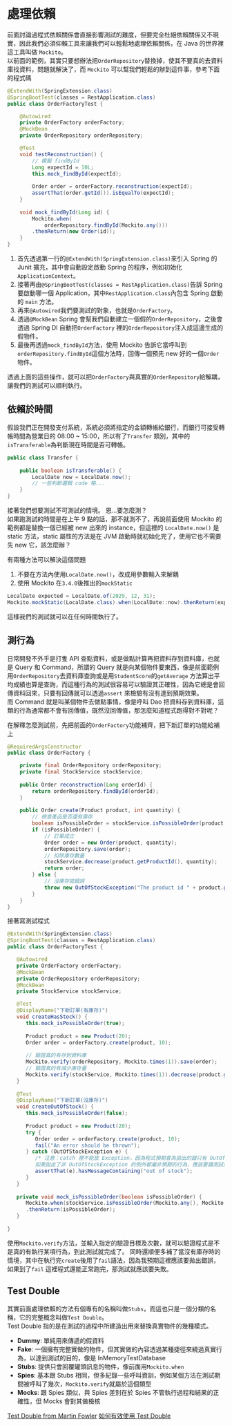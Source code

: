 # 處理依賴

前面討論過程式依賴關係會直接影響測試的難度，但要完全杜絕依賴關係又不現實，因此我們必須仰賴工具來讓我們可以輕鬆地處理依賴關係，在
Java 的世界裡這工具叫做 `Mockito`。<br/>
以前面的範例，其實只要想辦法把`OrderRepository`替換掉，使其不要真的去資料庫找資料，問題就解決了，而 `Mockito`
可以幫我們輕鬆的辦到這件事，參考下面的程式碼

```Java
@ExtendWith(SpringExtension.class)
@SpringBootTest(classes = RestApplication.class)
public class OrderFactoryTest {

    @Autowired
    private OrderFactory orderFactory;
    @MockBean
    private OrderRepository orderRepository;

    @Test
    void testReconstruction() {
        // 模擬 findById
        Long expectId = 10L;
        this.mock_findById(expectId);
        
        Order order = orderFactory.reconstruction(expectId);
        assertThat(order.getId()).isEqualTo(expectId);
    }
    
    void mock_findById(Long id) {
        Mockito.when(
            orderRepository.findById(Mockito.any()))
        .thenReturn(new Order(id));
    }
}
```

1. 首先透過第一行的`@ExtendWith(SpringExtension.class)`來引入 Spring 的 Junit 擴充，其中會自動設定啟動 Spring
   的程序，例如初始化`ApplicationContext`。
2. 接著再由`@SpringBootTest(classes = RestApplication.class)`告訴 Spring 要啟動哪一個
   Application，其中`RestApplication.class`內包含 Spring 啟動的 `main` 方法。
3. 再來`@Autowired`我們要測試的對象，也就是`OrderFactory`。
4. 透過`@MockBean` Spring 會幫我們自動建立一個假的`OrderRepository`，之後會透過 Spring DI 自動把`OrderFactory`
   裡的`OrderRepository`注入成這邊生成的假物件。
5. 最後再透過`mock_findById`方法，使用 Mockito 告訴它當呼叫到`orderRepository.findById`這個方法時，回傳一個預先 new
   好的一個`Order`物件。

透過上面的這些操作，就可以把`OrderFactory`與真實的`OrderRepository`給解耦，讓我們的測試可以順利執行。

## 依賴於時間

假設我們正在開發支付系統，系統必須將指定的金額轉帳給銀行，而銀行可接受轉帳時間為營業日的 08:00 ~ 15:00，所以有了`Transfer`
類別，其中的`isTransferable`為判斷現在時間是否可轉帳。

```Java
public class Transfer {
    
    public boolean isTransferable() {
        LocalDate now = LocalDate.now();
        // 一些判斷邏輯 code 略...
    }
}
```

接著我們想要測試不可測試的情境。 恩...要怎麼測？<br/>
如果跑測試的時間是在上午 9 點的話，那不就測不了，再說前面使用 Mockito 的範例都是替換一個已經被 new 出來的
instance，但這裡的 `LocalDate.now()` 是 static 方法，static 屬性的方法是在 JVM 啟動時就初始化完了，使用它也不需要先 new
它，該怎麼辦？<br/>

有兩種方法可以解決這個問題

1. 不要在方法內使用`LocalDate.now()`，改成用參數輸入來解耦
2. 使用 Mockito 在`3.4.0`後推出的`mockStatic`

```Java
LocalDate expected = LocalDate.of(2029, 12, 31);
Mockito.mockStatic(LocalDate.class).when(LocalDate::now).thenReturn(expected);
```

這樣我們的測試就可以在任何時間執行了。

## 測行為

日常開發不外乎是打隻 API 查點資料，或是做點計算再把資料存到資料庫，也就是 Query 和 Command，所謂的 Query
就是向某個物件要東西，像是前面範例用`OrderRepository`去資料庫查詢或是用`StudentScore`的`getAverage`
方法算出平均成績也算是查詢，而這種行為的測試很容易可以驗證其正確性，因為它總是會回傳資料回來，只要有回傳就可以透過`assert`
來檢驗有沒有達到預期效果。<br/>
而 Command 就是叫某個物件去做點事情，像是呼叫 Dao 把資料存到資料庫，這類的行為通常都不會有回傳值，既然沒回傳值，那怎麼知道程式跑得對不對呢？

在解釋怎麼測試前，先把前面的`OrderFactory`功能補齊，把下新訂單的功能給補上

```Java
@RequiredArgsConstructor
public class OrderFactory {

    private final OrderRepository orderRepository;
    private final StockService stockService;
    
    public Order reconstruction(Long orderId) {
        return orderRepository.findById(orderId);
    }
    
    public Order create(Product product, int quantity) {
        // 檢查產品是否還有庫存
        boolean isPossibleOrder = stockService.isPossibleOrder(product.getProductId(), quantity);
        if (isPossibleOrder) {
            // 訂單成立
            Order order = new Order(product, quantity);
            orderRepository.save(order);
            // 扣除庫存數量
            stockService.decrease(product.getProductId(), quantity);
            return order;
        } else {
            // 沒庫存拋錯誤
            throw new OutOfStockException("The product id " + product.getProductId() + " is out of stock");
        }
    }
}
```

接著寫測試程式

```Java
@ExtendWith(SpringExtension.class)
@SpringBootTest(classes = RestApplication.class)
public class OrderFactoryTest {

   @Autowired
   private OrderFactory orderFactory;
   @MockBean
   private OrderRepository orderRepository;
   @MockBean
   private StockService stockService;

   @Test
   @DisplayName("下新訂單(有庫存)")
   void createHasStock() {
      this.mock_isPossibleOrder(true);
      
      Product product = new Product(20);
      Order order = orderFactory.create(product, 10);
      
      // 驗證真的有存到資料庫
      Mockito.verify(orderRepository, Mockito.times(1)).save(order);
      // 驗證真的有減少庫存量
      Mockito.verify(stockService, Mockito.times(1)).decrease(product.getProductId(), 10);
   }
   
   @Test
   @DisplayName("下新訂單(沒庫存)")
   void createOutOfStock() {
      this.mock_isPossibleOrder(false);
      
      Product product = new Product(20);
      try {
         Order order = orderFactory.create(product, 10);
         fail("An error should be thrown");
      } catch (OutOfStockException e) {
         /* 注意：catch 裡不能放 Exception，因為程式預期會為拋出的錯只有 OutOfStockException，
         如果拋出了非 OutOfStockException 的例外都屬非預期的行為，應該要讓測試失敗 */
         assertThat(e).hasMessageContaining("out of stock");
      }
   }
   
   private void mock_isPossibleOrder(boolean isPossibleOrder) {
      Mockito.when(stockService.isPossibleOrder(Mockito.any(), Mockito.any()))
      .thenReturn(isPossibleOrder);
   }
   
}
```

使用`Mockito.verify`方法，並輸入指定的驗證目標及次數，就可以驗證程式是不是真的有執行某項行為，到此測試就完成了。
同時還順便多補了當沒有庫存時的情境，其中在執行完`create`後用了`fail`語法，因為我預期這裡應該要拋出錯誤，如果到了`fail`
這裡程式還能正常跑完，那測試就應該要失敗。

## Test Double

其實前面處理依賴的方法有個專有的名稱叫做`Stubs`，而這也只是一個分類的名稱，它的完整概念叫做`Test Double`。<br/>
Test Double 指的是在測試的過程中所建造出用來替換真實物件的幾種模式。
- **Dummy**: 單純用來傳遞的假資料
- **Fake**: 一個擁有完整實做的物件，但其實做的內容透過某種捷徑來繞過真實行為，以達到測試的目的，像是 InMemoryTestDatabase
- **Stubs**: 提供只會回覆罐頭訊息的物件，像前面用`Mockito.when`
- **Spies**: 基本跟 Stubs 相同，但多紀錄一些呼叫資訓，例如某個方法在測試期間被呼叫了幾次，`Mockito.verify`就屬於這個類型
- **Mocks**: 跟 Spies 類似，與 Spies 差別在於 Spies 不管執行過程和結果的正確性，但 Mocks 會對其做檢核

<seealso>
   <category ref="TestDouble">
      <a href="https://martinfowler.com/bliki/TestDouble.html">Test Double from Martin Fowler</a>
      <a href="https://yu-jack.github.io/2020/10/12/unit-test-best-practice-part-5/">如何有效使用 Test Double</a>
   </category>
</seealso>